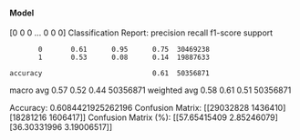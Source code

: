 #### Model
[0 0 0 ... 0 0 0]
Classification Report:
              precision    recall  f1-score   support

           0       0.61      0.95      0.75  30469238
           1       0.53      0.08      0.14  19887633

    accuracy                           0.61  50356871
   macro avg       0.57      0.52      0.44  50356871
weighted avg       0.58      0.61      0.51  50356871

Accuracy: 0.6084421925262196
Confusion Matrix:
[[29032828  1436410]
 [18281216  1606417]]
Confusion Matrix (%):
[[57.65415409  2.85246079]
 [36.30331996  3.19006517]]
